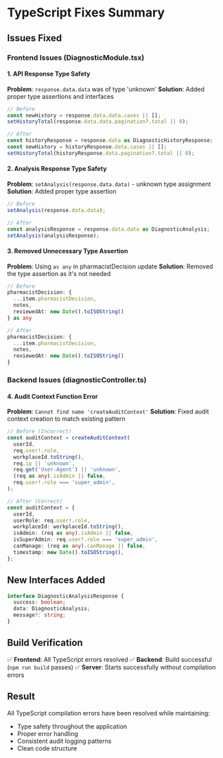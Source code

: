 # TypeScript Fixes Summary

## Issues Fixed

### Frontend Issues (DiagnosticModule.tsx)

#### 1. API Response Type Safety
**Problem**: `response.data.data` was of type 'unknown'
**Solution**: Added proper type assertions and interfaces

```typescript
// Before
const newHistory = response.data.data.cases || [];
setHistoryTotal(response.data.data.pagination?.total || 0);

// After
const historyResponse = response.data as DiagnosticHistoryResponse;
const newHistory = historyResponse.data.cases || [];
setHistoryTotal(historyResponse.data.pagination?.total || 0);
```

#### 2. Analysis Response Type Safety
**Problem**: `setAnalysis(response.data.data)` - unknown type assignment
**Solution**: Added proper type assertion

```typescript
// Before
setAnalysis(response.data.data);

// After
const analysisResponse = response.data.data as DiagnosticAnalysis;
setAnalysis(analysisResponse);
```

#### 3. Removed Unnecessary Type Assertion
**Problem**: Using `as any` in pharmacistDecision update
**Solution**: Removed the type assertion as it's not needed

```typescript
// Before
pharmacistDecision: {
  ...item.pharmacistDecision,
  notes,
  reviewedAt: new Date().toISOString()
} as any

// After
pharmacistDecision: {
  ...item.pharmacistDecision,
  notes,
  reviewedAt: new Date().toISOString()
}
```

### Backend Issues (diagnosticController.ts)

#### 4. Audit Context Function Error
**Problem**: `Cannot find name 'createAuditContext'`
**Solution**: Fixed audit context creation to match existing pattern

```typescript
// Before (Incorrect)
const auditContext = createAuditContext(
  userId,
  req.user!.role,
  workplaceId.toString(),
  req.ip || 'unknown',
  req.get('User-Agent') || 'unknown',
  (req as any).isAdmin || false,
  req.user!.role === 'super_admin',
);

// After (Correct)
const auditContext = {
  userId,
  userRole: req.user!.role,
  workplaceId: workplaceId.toString(),
  isAdmin: (req as any).isAdmin || false,
  isSuperAdmin: req.user!.role === 'super_admin',
  canManage: (req as any).canManage || false,
  timestamp: new Date().toISOString(),
};
```

## New Interfaces Added

```typescript
interface DiagnosticAnalysisResponse {
  success: boolean;
  data: DiagnosticAnalysis;
  message?: string;
}
```

## Build Verification

✅ **Frontend**: All TypeScript errors resolved
✅ **Backend**: Build successful (`npm run build` passes)
✅ **Server**: Starts successfully without compilation errors

## Result
All TypeScript compilation errors have been resolved while maintaining:
- Type safety throughout the application
- Proper error handling
- Consistent audit logging patterns
- Clean code structure